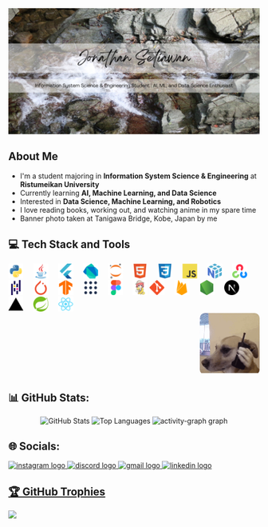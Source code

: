 <div align="center">
  <img src="https://github.com/cronenberg64/cronenberg64/blob/main/github%20readme%20banner.png"  />
</div>

## About Me  
- I'm a student majoring in **Information System Science & Engineering** at **Ristumeikan University** 
- Currently learning **AI, Machine Learning, and Data Science**  
- Interested in **Data Science, Machine Learning, and Robotics**  
- I love reading books, working out, and watching anime in my spare time
- Banner photo taken at Tanigawa Bridge, Kobe, Japan by me

## 💻 Tech Stack and Tools

<div align="left">
  <img src="https://raw.githubusercontent.com/devicons/devicon/master/icons/python/python-original.svg" height="30" alt="Python logo" />
  <img width="12" />
  <img src="https://raw.githubusercontent.com/devicons/devicon/master/icons/java/java-original.svg" height="30" alt="Java logo" />
  <img width="12" />
  <img src="https://raw.githubusercontent.com/devicons/devicon/master/icons/flutter/flutter-original.svg" height="30" alt="flutter logo" />
  <img width="12" />
  <img src="https://raw.githubusercontent.com/devicons/devicon/master/icons/dart/dart-original.svg" height="30" alt="dart logo" />
  <img width="12" />
  <img src="https://raw.githubusercontent.com/devicons/devicon/master/icons/jupyter/jupyter-original.svg" height="30" alt="jupyter logo" />
  <img width="12" />
  <img src="https://raw.githubusercontent.com/devicons/devicon/master/icons/html5/html5-original.svg" height="30" alt="HTML5 logo" />
  <img width="12" />
  <img src="https://raw.githubusercontent.com/devicons/devicon/master/icons/css3/css3-original.svg" height="30" alt="CSS3 logo" />
  <img width="12" />
  <img src="https://raw.githubusercontent.com/devicons/devicon/master/icons/javascript/javascript-original.svg" height="30" alt="JavaScript logo" />
  <img width="12" />
  <img src="https://raw.githubusercontent.com/devicons/devicon/master/icons/numpy/numpy-original.svg" height="30" alt="NumPy logo" />
  <img width="12" />
  <img src="https://raw.githubusercontent.com/devicons/devicon/master/icons/opencv/opencv-original.svg" height="30" alt="OpenCV logo" />
  <img width="12" />
  <img src="https://raw.githubusercontent.com/devicons/devicon/master/icons/pandas/pandas-original.svg" height="30" alt="Pandas logo" />
  <img width="12" />
  <img src="https://raw.githubusercontent.com/devicons/devicon/master/icons/pytorch/pytorch-original.svg" height="30" alt="PyTorch logo" />
  <img width="12" />
  <img src="https://raw.githubusercontent.com/devicons/devicon/master/icons/tensorflow/tensorflow-original.svg" height="30" alt="TensorFlow logo" />
  <img width="12" />
  <img src="https://raw.githubusercontent.com/devicons/devicon/master/icons/ros/ros-original.svg" height="30" alt="ROS logo" />
  <img width="12" />
  <img src="https://raw.githubusercontent.com/devicons/devicon/master/icons/figma/figma-original.svg" height="30" alt="Figma logo" />
  <img width="12" />
  <img src="https://raw.githubusercontent.com/devicons/devicon/master/icons/renpy/renpy-original.svg" 
  height="30" alt="renPy logo" />
  <img src="https://raw.githubusercontent.com/devicons/devicon/master/icons/git/git-original.svg" height="30" alt="Git logo" />
  <img width="12" />
  <img src="https://raw.githubusercontent.com/devicons/devicon/master/icons/firebase/firebase-plain.svg" height="30" alt="Firebase logo" />
  <img width="12" />
  <img src="https://raw.githubusercontent.com/devicons/devicon/master/icons/nodejs/nodejs-original.svg" height="30" alt="Node.js logo" />
  <img width="12" />
  <img src="https://raw.githubusercontent.com/devicons/devicon/master/icons/nextjs/nextjs-original.svg" height="30" alt="Next.js logo" />
  <img width="12" />
  <img src="https://raw.githubusercontent.com/devicons/devicon/master/icons/vercel/vercel-original.svg" height="30" alt="Vercel logo" />
  <img width="12" />
  <img src="https://raw.githubusercontent.com/devicons/devicon/master/icons/spring/spring-original.svg" height="30" alt="Spring Boot logo" />
  <img width="12" />
  <img src="https://raw.githubusercontent.com/devicons/devicon/master/icons/react/react-original.svg" height="30" alt="React.js logo" />
  <img width="12" />
</div>

<div align="right">
  <div style="border-radius: 10px; overflow: hidden; display: inline-block;">
    <img src="https://raw.githubusercontent.com/cronenberg64/cronenberg64/main/dog-cachorro.gif" width="120" height="120">
  </div>
</div>

## 📊 GitHub Stats:

<div align="center">
  <img src="https://github-readme-stats.vercel.app/api?username=cronenberg64&hide_title=false&hide_rank=true&show_icons=true&include_all_commits=true&count_private=true&disable_animations=false&theme=monokai&locale=en&hide_border=false" height="180" alt="GitHub Stats"  />
  <img src="https://github-readme-stats.vercel.app/api/top-langs/?username=cronenberg64&layout=compact&theme=monokai&hide_border=false" height="180" alt="Top Languages"  />
 <img src="https://github-readme-activity-graph.vercel.app/graph?username=cronenberg64&theme=monokai&radius=0&area=true" height="300" alt="activity-graph graph" />
</div>

## 🌐 Socials:

<div align="left">
  <a href="https://instagram.com/cronen19" target="_blank">
<img src="https://img.shields.io/static/v1?message=Instagram&logo=instagram&label=&color=E4405F&logoColor=white&labelColor=&style=for-the-badge" height="35" alt="instagram logo"  />
  </a>
<a href="https://discordapp.com/users/678924010796613655" target="_blank">
  <img src="https://img.shields.io/static/v1?message=Discord&logo=discord&label=&color=7289DA&logoColor=white&labelColor=&style=for-the-badge" height="35" alt="discord logo"  />
</a>
  <a href="mailto:jonathanrustam2@gmail.com">
  <img src="https://img.shields.io/static/v1?message=Gmail&logo=gmail&label=&color=D14836&logoColor=white&labelColor=&style=for-the-badge" height="35" alt="gmail logo"  />
  </a>
  <a href="https://linkedin.com/in/jonathan-setiawan-11a87031a" target="_blank">
  <img src="https://img.shields.io/static/v1?message=LinkedIn&logo=linkedin&label=&color=0077B5&logoColor=white&labelColor=&style=for-the-badge" height="35" alt="linkedin logo"  />
</div>

## 🏆 GitHub Trophies
![](https://github-profile-trophy.vercel.app/?username=cronenberg64&theme=algolia&no-frame=false&no-bg=true&margin-w=4)


